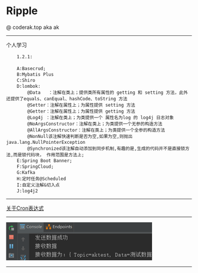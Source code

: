 # Ripple
@ coderak.top aka ak

------------------------------------------------------------------------

个人学习

        1.2.1:
        
        A:Basecrud;
        B:Mybatis Plus
        C:Shiro
        D:lombok:
            @Data   ：注解在类上；提供类所有属性的 getting 和 setting 方法，此外还提供了equals、canEqual、hashCode、toString 方法
            @Setter：注解在属性上；为属性提供 setting 方法
            @Getter：注解在属性上；为属性提供 getting 方法
            @Log4j ：注解在类上；为类提供一个 属性名为log 的 log4j 日志对象
            @NoArgsConstructor：注解在类上；为类提供一个无参的构造方法
            @AllArgsConstructor：注解在类上；为类提供一个全参的构造方法
            @NonNull该注解快速判断是否为空,如果为空,则抛出java.lang.NullPointerException
            @Synchronized该注解自动添加到同步机制,有趣的是,生成的代码并不是直接锁方法,而是锁代码块， 作用范围是方法上;
        E:Spring Boot Banner;
        F:SpringCloud;
        G:Kafka
        H:定时任务@Scheduled 
        I:自定义注解&切入点   
        J:log4j2
------
[关于Cron表达式](http://coderak.top/#/view/33)

------

![image](https://raw.githubusercontent.com/nameishua/Zuul-gateway/master/src/main/resources/static/46c48e0b28ce0a91c821cd22ab94748.png)

------

